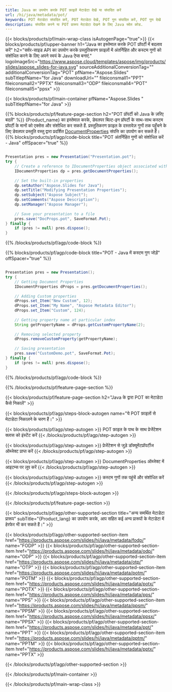 ```yaml
---
title: Java का उपयोग करके POT फ़ाइलें मेटाडेटा देखें या संपादित करें
url: /hi/java/metadata/pot/
keywords: POT मेटाडेटा संपादित करें, POT मेटाडेटा देखें, POT गुण संपादित करें, POT गुण देखें
description: संपादित करने या POT प्रारूप मेटाडेटा देखने के लिए Java स्रोत कोड.
---
```


{{< blocks/products/pf/main-wrap-class isAutogenPage="true">}}
{{< blocks/products/pf/upper-banner h1="Java का इस्तेमाल करके POT प्रॉपर्टी में बदलाव करें" h2="सर्वर-साइड API का उपयोग करके प्रस्तुतिकरण फ़ाइलों में अंतर्निहित और कस्टम गुणों को संशोधित करने के लिए अपने स्वयं के Java ऐप्स बनाएं." logoImageSrc="https://www.aspose.cloud/templates/aspose/img/products/slides/aspose_slides-for-java.svg" sourceAdditionalConversionTag="" additionalConversionTag="POT" pfName="Aspose.Slides" subTitlepfName="for Java" downloadUrl="" fileiconsmall1="PPT" fileiconsmall2="PPTX" fileiconsmall3="ODP" fileiconsmall4="POT" fileiconsmall5="ppsx" >}}

{{< blocks/products/pf/main-container pfName="Aspose.Slides " subTitlepfName="for Java" >}}

{{% blocks/products/pf/feature-page-section  h2="POT प्रॉपर्टी को Java के ज़रिए बदलें" %}}
{Product_name} का इस्तेमाल करके, डेवलपर बिल्ट-इन प्रॉपर्टी के साथ-साथ कस्टम प्रॉपर्टी के मानों को एक्सेस और संशोधित कर सकते हैं. प्रस्तुतिकरण फ़ाइल के दस्तावेज़ गुणों तक पहुँचने के लिए डेवलपर प्रस्तुति वस्तु द्वारा प्रदर्शित [DocumentProperties](https://reference.aspose.com/slides/java/com.aspose.slides/documentproperties/) संपत्ति का उपयोग कर सकते हैं।
{{% blocks/products/pf/agp/code-block title="POT अंतर्निहित गुणों को संशोधित करें - Java" offSpacer="true" %}}

```java

Presentation pres = new Presentation("Presentation.pot");
try {
    // Create a reference to IDocumentProperties object associated with Presentation
    IDocumentProperties dp = pres.getDocumentProperties();
    
    // Set the built-in properties
    dp.setAuthor("Aspose.Slides for Java");
    dp.setTitle("Modifying Presentation Properties");
    dp.setSubject("Aspose Subject");
    dp.setComments("Aspose Description");
    dp.setManager("Aspose Manager");
    
    // Save your presentation to a file
    pres.save("DocProps.pot", SaveFormat.Pot);
} finally {
    if (pres != null) pres.dispose();
}
```

{{% /blocks/products/pf/agp/code-block %}}

{{% blocks/products/pf/agp/code-block title="POT - Java में कस्टम गुण जोड़ें" offSpacer="true" %}}

```java

Presentation pres = new Presentation();
try {
    // Getting Document Properties
    IDocumentProperties dProps = pres.getDocumentProperties();
    
    // Adding Custom properties
    dProps.set_Item("New Custom", 12);
    dProps.set_Item("My Name", "Aspose Metadata Editor");
    dProps.set_Item("Custom", 124);
    
    // Getting property name at particular index
    String getPropertyName = dProps.getCustomPropertyName(2);
    
    // Removing selected property
    dProps.removeCustomProperty(getPropertyName);
    
    // Saving presentation
    pres.save("CustomDemo.pot", SaveFormat.Pot);
} finally {
    if (pres != null) pres.dispose();
}
```

{{% /blocks/products/pf/agp/code-block %}}

{{% /blocks/products/pf/feature-page-section %}}

{{< blocks/products/pf/feature-page-section  h2="Java के द्वारा POT का मेटाडेटा कैसे निकालें" >}}

{{< blocks/products/pf/agp/steps-block-autogen name="ये POT फ़ाइलों से मेटाडेटा निकालने के चरण हैं।" >}}

{{< blocks/products/pf/agp/step-autogen >}}
POT फ़ाइल के पाथ के साथ प्रेजेंटेशन क्लास को इंस्टेंट करें
{{< /blocks/products/pf/agp/step-autogen >}}

{{< blocks/products/pf/agp/step-autogen >}}
प्रेजेंटेशन से जुड़े डॉक्यूमेंटप्रॉपर्टीज ऑब्जेक्ट प्राप्त करें
{{< /blocks/products/pf/agp/step-autogen >}}

{{< blocks/products/pf/agp/step-autogen >}}
DocumentProperties ऑब्जेक्ट में आइटम्स पर लूप करें
{{< /blocks/products/pf/agp/step-autogen >}}

{{< blocks/products/pf/agp/step-autogen >}}
कस्टम गुणों तक पहुंचें और संशोधित करें
{{< /blocks/products/pf/agp/step-autogen >}}

{{< /blocks/products/pf/agp/steps-block-autogen >}}

{{< /blocks/products/pf/feature-page-section >}}

{{< blocks/products/pf/agp/other-supported-section title="अन्य समर्थित मेटाडेटा प्रारूप" subTitle="{Product_lang} का उपयोग करके, आप सहित कई अन्य प्रारूपों के मेटाडेटा में हेरफेर भी कर सकते हैं।" >}}

{{< blocks/products/pf/agp/other-supported-section-item href="https://products.aspose.com/slides/hi/java/metadata/fodp/" name="FODP" >}}
{{< blocks/products/pf/agp/other-supported-section-item href="https://products.aspose.com/slides/hi/java/metadata/odp/" name="ODP" >}}
{{< blocks/products/pf/agp/other-supported-section-item href="https://products.aspose.com/slides/hi/java/metadata/otp/" name="OTP" >}}
{{< blocks/products/pf/agp/other-supported-section-item href="https://products.aspose.com/slides/hi/java/metadata/potm/" name="POTM" >}}
{{< blocks/products/pf/agp/other-supported-section-item href="https://products.aspose.com/slides/hi/java/metadata/potx/" name="POTX" >}}
{{< blocks/products/pf/agp/other-supported-section-item href="https://products.aspose.com/slides/hi/java/metadata/pps/" name="PPS" >}}
{{< blocks/products/pf/agp/other-supported-section-item href="https://products.aspose.com/slides/hi/java/metadata/ppsm/" name="PPSM" >}}
{{< blocks/products/pf/agp/other-supported-section-item href="https://products.aspose.com/slides/hi/java/metadata/ppsx/" name="PPSX" >}}
{{< blocks/products/pf/agp/other-supported-section-item href="https://products.aspose.com/slides/hi/java/metadata/ppt/" name="PPT" >}}
{{< blocks/products/pf/agp/other-supported-section-item href="https://products.aspose.com/slides/hi/java/metadata/pptm/" name="PPTM" >}}
{{< blocks/products/pf/agp/other-supported-section-item href="https://products.aspose.com/slides/hi/java/metadata/pptx/" name="PPTX" >}}


{{< /blocks/products/pf/agp/other-supported-section >}}

{{< /blocks/products/pf/main-container >}}
    
{{< /blocks/products/pf/main-wrap-class >}}